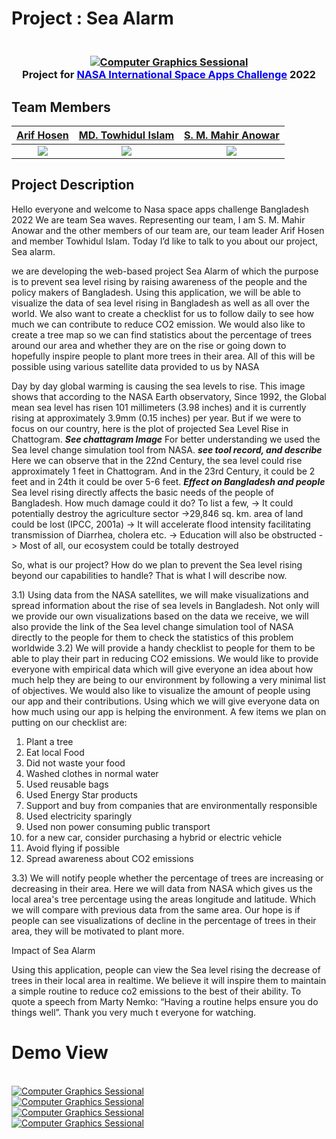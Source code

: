 # Project : Sea Alarm

<h3 align="center">
  <br>
  <a href=""><img src="https://i.ibb.co/x84YhWz/NASA-app-challenge-2022-1.png" alt="Computer Graphics Sessional"></a>
  <br>
Project for <a href="https://www.spaceappschallenge.org/"><span style="color:blue;">NASA International Space Apps Challenge</span></a> 2022
  <br>
</h3>

## Team Members

| [Arif Hosen](https://github.com/Arif-Hosen) | [MD. Towhidul Islam](https://github.com/tiarman) | [S. M. Mahir Anowar](https://github.com/Mahir97) |
| :-: | :-: | :-: |
|[![](https://github.com/Arif-Hosen.png?size=50)](https://github.com/novojitdas) | [![](https://github.com/tiarman.png?size=50)](https://github.com/tiarman)  | [![](https://github.com/Mahir97.png?size=50)](https://github.com/Mahir97)  |

## Project Description
<p style="text-align: justify">

Hello everyone and welcome to Nasa space apps challenge Bangladesh 2022
We are team Sea waves. Representing our team, I am S. M. Mahir Anowar and the other members of our team are, our team leader Arif Hosen and member Towhidul Islam. Today I’d like to talk to you about our project, Sea alarm.

we are developing the web-based project Sea Alarm of which the purpose is to prevent sea level rising by raising awareness of the people and the policy makers of Bangladesh. Using this application, we will be able to visualize the data of sea level rising in Bangladesh as well as all over the world. We also want to create a checklist for us to follow daily to see how much we can contribute to reduce CO2 emission. We would also like to create a tree map so we can find statistics about the percentage of trees around our area and whether they are on the rise or going down to hopefully inspire people to plant more trees in their area. All of this will be possible using various satellite data provided to us by NASA


Day by day global warming is causing the sea levels to rise. This image shows that according to the NASA Earth observatory, Since 1992, the Global mean sea level has risen 101 millimeters (3.98 inches) and it is currently rising at approximately 3.9mm (0.15 inches) per year. But if we were to focus on our country, here is the plot of projected Sea Level Rise in Chattogram.
***See chattagram Image***
For better understanding we used the Sea level change simulation tool from NASA.
***see tool record, and describe***
Here we can observe that in the 22nd Century, the sea level could rise approximately 1 feet in Chattogram. And in the 23rd Century, it could be 2 feet and in 24th it could be over 5-6 feet.
***Effect on Bangladesh and people***
Sea level rising directly affects the basic needs of the people of Bangladesh. How much damage could it do? To list a few,
-> It could potentially destroy the agriculture sector
->29,846 sq. km. area of land could be lost (IPCC, 2001a)
-> It will accelerate flood intensity facilitating transmission of
Diarrhea, cholera etc.
-> Education will also be obstructed
-> Most of all, our ecosystem could be totally destroyed



So, what is our project? How do we plan to prevent the Sea level rising beyond our capabilities to handle? That is what I will describe now.

3.1)
Using data from the NASA satellites, we will make visualizations and spread information about the rise of sea levels in Bangladesh. Not only will we provide our own visualizations based on the data we receive, we will also provide the link of the Sea level change simulation tool of NASA directly to the people for them to check the statistics of this problem worldwide
3.2)
We will provide a handy checklist to people for them to be able to play their part in reducing CO2 emissions. We would like to provide everyone with empirical data which will give everyone an idea about how much help they are being to our environment by following a very minimal list of objectives. We would also like to visualize the amount of people using our app and their contributions. Using which we will give everyone data on how much using our app is helping the environment. A few items we plan on putting on our checklist are:
1) Plant a tree
1) Eat local Food
2) Did not waste your food
3) Washed clothes in normal water
4) Used reusable bags
5) Used Energy Star products
6) Support and buy from companies that are environmentally responsible
7) Used electricity sparingly
8) Used non power consuming public transport
9) for a new car, consider purchasing a hybrid or electric vehicle
10) Avoid flying if possible
12) Spread awareness about CO2 emissions



3.3)
We will notify people whether the percentage of trees are increasing or decreasing in their area. Here we will data from NASA which gives us the local area's tree percentage using the areas longitude and latitude. Which we will compare with previous data from the same area. Our hope is if people can see visualizations of decline in the percentage of trees in their area, they will be motivated to plant more.


Impact of Sea Alarm

Using this application, people can view the Sea level rising the decrease of trees in their local area in realtime. We believe it will inspire them to maintain a simple routine to reduce co2 emissions to the best of their ability. To quote a speech from Marty Nemko:
“Having a routine helps ensure you do things well”.
Thank you very much t everyone for watching.
</p>

[//]: # (<p align="center">)

[//]: # (  <br>)

[//]: # (  <a href=""><img src="https://i.imgur.com/QzmkaNh.gif" alt="Computer Graphics Sessional"></a>)

[//]: # (  <br>)

[//]: # (  <strong>Report showing the recent and projected mosquito habitat of our earth.</strong>)

[//]: # (  <br>)

[//]: # (</p>)

# Demo View

<p >
  <br>
  <a href=""><img src="https://i.ibb.co/0Jf9ygG/1.png" alt="Computer Graphics Sessional"></a>
  <br>
  <a href=""><img src="https://i.ibb.co/PcRvkFc/2.png" alt="Computer Graphics Sessional"></a>
  <br>
  <a href=""><img src="https://i.ibb.co/FnTZ9V3/3.png" alt="Computer Graphics Sessional"></a>
  <br>
  <a href=""><img src="https://i.ibb.co/sgCYX76/4.png" alt="Computer Graphics Sessional"></a>
  <br>
  <!-- <strong>Cleaned Area is colored with <span style="color:green;">Green</span> and another is <span style="color:red;">Red</span> </strong> -->
  <br>
</p>

[//]: # (  <br>)

[//]: # (  <a href=""><img src="https://i.imgur.com/sj6WGiI.png" alt="Computer Graphics Sessional"></a>)

[//]: # (  <br>)

[//]: # (  <strong>Cleaned Area is colored with <span style="color:green;">Green</span> and another is <span style="color:red;">Red</span> </strong>)

[//]: # (  <br>)

[//]: # (</p>)

[//]: # ()
[//]: # (Last Updated: 1 OCT )

